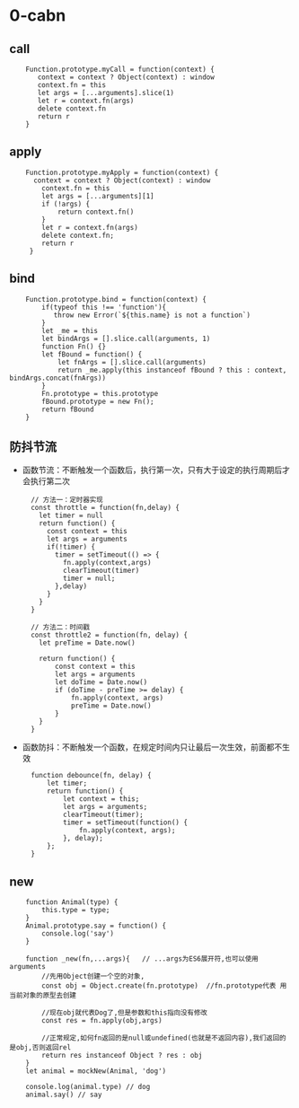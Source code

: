 # 0-cabn #

## call ##

        Function.prototype.myCall = function(context) {
           context = context ? Object(context) : window
           context.fn = this
           let args = [...arguments].slice(1)
           let r = context.fn(args)
           delete context.fn
           return r
        }

## apply ##

        Function.prototype.myApply = function(context) {
          context = context ? Object(context) : window
            context.fn = this
            let args = [...arguments][1]
            if (!args) {
                return context.fn()
            }
            let r = context.fn(args)
            delete context.fn;
            return r
         }

## bind ##

        Function.prototype.bind = function(context) {
            if(typeof this !== 'function'){
               throw new Error(`${this.name} is not a function`)
            }
            let _me = this
            let bindArgs = [].slice.call(arguments, 1)
            function Fn() {}
            let fBound = function() {
                let fnArgs = [].slice.call(arguments)
                return _me.apply(this instanceof fBound ? this : context, bindArgs.concat(fnArgs))
            }
            Fn.prototype = this.prototype
            fBound.prototype = new Fn();
            return fBound
        }

## 防抖节流 ##

- 函数节流：不断触发一个函数后，执行第一次，只有大于设定的执行周期后才会执行第二次

        // 方法一：定时器实现
        const throttle = function(fn,delay) {
          let timer = null
          return function() {
            const context = this
            let args = arguments
            if(!timer) {
              timer = setTimeout(() => {
                fn.apply(context,args) 
                clearTimeout(timer) 
                timer = null;
              },delay)
            }
          }
        }

        // 方法二：时间戳
        const throttle2 = function(fn, delay) {
          let preTime = Date.now()

          return function() {
              const context = this
              let args = arguments
              let doTime = Date.now()
              if (doTime - preTime >= delay) {
                  fn.apply(context, args)
                  preTime = Date.now()
              }
          }
        }

- 函数防抖：不断触发一个函数，在规定时间内只让最后一次生效，前面都不生效

        function debounce(fn, delay) {
            let timer;
            return function() {
                let context = this;
                let args = arguments;
                clearTimeout(timer);
                timer = setTimeout(function() {
                    fn.apply(context, args);
                }, delay);
            };
        }

## new ##

        function Animal(type) {
            this.type = type;
        }
        Animal.prototype.say = function() {
            console.log('say')
        }

        function _new(fn,...args){   // ...args为ES6展开符,也可以使用arguments
            //先用Object创建一个空的对象,
            const obj = Object.create(fn.prototype)  //fn.prototype代表 用当前对象的原型去创建
            
            //现在obj就代表Dog了,但是参数和this指向没有修改
            const res = fn.apply(obj,args)
            
            //正常规定,如何fn返回的是null或undefined(也就是不返回内容),我们返回的是obj,否则返回rel
            return res instanceof Object ? res : obj
        }
        let animal = mockNew(Animal, 'dog')

        console.log(animal.type) // dog
        animal.say() // say
